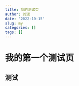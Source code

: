 ```yaml
---
title: 我的测试页
author: 刘潇
date: '2022-10-15'
slug: my
categories: []
tags: []
---
```

# 我的第一个测试页
## 测试